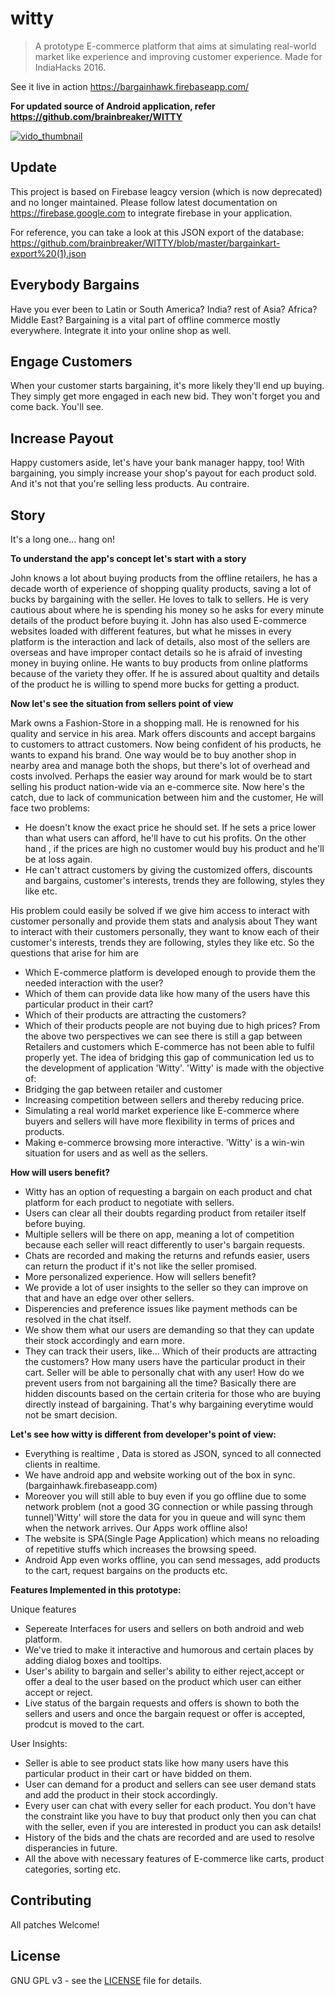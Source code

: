 # witty

> A prototype E-commerce platform that aims at simulating real-world market like experience and improving customer experience. Made for IndiaHacks 2016.

See it live in action https://bargainhawk.firebaseapp.com/

**For updated source of Android application, refer <https://github.com/brainbreaker/WITTY>**

[![vido_thumbnail](https://c1.staticflickr.com/3/2154/2054140257_58e87296b6.jpg)](https://www.youtube.com/watch?v=bYaUbwPRqmw)

## Update
This project is based on Firebase leagcy version (which is now deprecated) and no longer maintained. Please follow latest documentation on <https://firebase.google.com> to integrate firebase in your application.

For reference, you can take a look at this JSON export of the database: https://github.com/brainbreaker/WITTY/blob/master/bargainkart-export%20(1).json

## Everybody Bargains
Have you ever been to Latin or South America? India? rest of Asia? Africa? Middle East? Bargaining is a vital part of offline commerce mostly everywhere. Integrate it into your online shop as well.

## Engage Customers
When your customer starts bargaining, it's more likely they'll end up buying. They simply get more engaged in each new bid. They won't forget you and come back. You'll see.

## Increase Payout
Happy customers aside, let's have your bank manager happy, too! With bargaining, you simply increase your shop's payout for each product sold. And it's not that you're selling less products. Au contraire.


## Story
It's a long one... hang on!

**To understand the app's concept let's start with a story**

John knows a lot about buying products from the offline retailers, he has a decade worth of experience of shopping quality products, saving a lot of bucks by bargaining with the seller.
He loves to talk to sellers. He is very cautious about where he is spending his money so he asks for every minute details of the product before buying it.
John has also used E-commerce websites loaded with different features, but what he misses in every platform is the interaction and lack of details, also most of the sellers are overseas and have improper contact details so he is afraid of investing money in buying online.
He wants to buy products from online platforms because of the variety they offer. If he is assured about qualtity and details of the product he is willing to spend more bucks for getting a product.

**Now let's see the situation from sellers point of view**

Mark owns a Fashion-Store in a shopping mall. He is renowned for his quality and service in his area. Mark offers discounts and accept bargains to customers to attract customers. Now being confident of his products, he wants to expand his brand. One way would be to buy another shop in nearby area and manage both the shops, but there's lot of overhead and costs involved. Perhaps the easier way around for mark would be to start selling his product nation-wide via an e-commerce site. Now here's the catch, due to lack of communication between him and the customer, He will face two problems:

- He doesn't know the exact price he should set. If he sets a price lower than what users can afford, he'll have to cut his profits. On the other hand , if the prices are high no customer would buy his product and he'll be at loss again.
- He can't attract customers by giving the customized offers, discounts and bargains, customer's interests, trends they are following, styles they like etc.

His problem could easily be solved if we give him access to interact with customer personally and provide them stats and analysis about
They want to interact with their customers personally, they want to know each of their customer's interests, trends they are following, styles they like etc. So the questions that arise for him are  

- Which E-commerce platform is developed enough to provide them the needed interaction with the user? 
- Which of them can provide data like how many of the users have this particular product in their cart?
- Which of their products are attracting the customers?
- Which of their products people are not buying due to high prices?
From the above two perspectives we can see there is still a gap between Retailers and customers which E-commerce has not been able to fulfil properly yet. The idea of bridging this gap of communication led us to the development of application 'Witty'. 
'Witty' is made with the objective of:
- Bridging the gap between retailer and customer 
- Increasing competition between sellers and thereby reducing price.
- Simulating a real world market experience like E-commerce where buyers and sellers will have more flexibility in terms of prices and products.
- Making e-commerce browsing more interactive.
'Witty' is a win-win situation for users and as well as the sellers.

**How will users benefit?**

- Witty has an option of requesting a bargain on each product and chat platform for each product to negotiate with sellers.
- Users can clear all their doubts regarding product from retailer itself before buying.
- Multiple sellers will be there on app, meaning a lot of competition because each seller will react differently to user's bargain requests.
- Chats are recorded and making the returns and refunds easier, users can return the product if it's not like the seller promised.
- More personalized experience.
How will sellers benefit?
- We provide a lot of user insights to the seller so they can improve on that and have an edge over other sellers.
- Disperencies and preference issues like payment methods can be resolved in the chat itself.
- We show them what our users are demanding so that they can update their stock accordingly and earn more.
- They can track their users, like... Which of their products are attracting the customers? How many users have the particular product in their cart. Seller will be able to personally chat with any user!
How do we prevent users from not bargaining all the time?
Basically there are hidden discounts based on the certain criteria for those who are buying directly instead of bargaining. That's why bargaining everytime would not be smart decision.

**Let's see how witty is different from developer's point of view:**
- Everything is realtime , Data is stored as JSON, synced to all connected clients in realtime.
- We have android app and website working out of the box in sync.(bargainhawk.firebaseapp.com)
- Moreover you will still able to buy even if you go offline due to some network problem (not a good 3G connection or while passing through tunnel)'Witty' will store the data for you in queue and will sync them when the network arrives. Our Apps work offline also!
- The website is SPA(Single Page Application) which means no reloading of repetitive stuffs which increases the browsing speed.
- Android App even works offline, you can send messages, add products to the cart, request bargains on the products etc. 

**Features Implemented in this prototype:**

Unique features
- Sepereate Interfaces for users and sellers on both android and web platform.
- We've tried to make it interactive and humorous and certain places by adding dialog boxes and tooltips.
- User's ability to bargain and seller's ability to either reject,accept or offer a deal to the user based on the product which user can either accept or reject.
- Live status of the bargain requests and offers is shown to both the sellers and users and once the bargain request or offer is accepted, prodcut is moved to the cart.

User Insights:
- Seller is able to see product stats like how many users have this particular product in their cart or have bidded on them.
- User can demand for a product and sellers can see user demand stats and add the product in their stock accordingly.
- Every user can chat with every seller for each product. You don't have the constraint like you have to buy that product only then you can chat with the seller, even if you are interested in product you can ask details!
- History of the bids and the chats are recorded and are used to resolve disperancies in future.
- All the above with necessary features of E-commerce like carts, product categories, sorting etc.

## Contributing

All patches Welcome!

## License

GNU GPL v3 - see the [LICENSE](https://github.com/satwikkansal/witty/blob/master/LICENSE) file for details.
